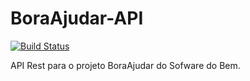 # BoraAjudar-API

[![Build Status](https://travis-ci.org/softwaredobem/boraajudar-api.svg?branch=master)](https://travis-ci.org/softwaredobem/boraajudar-api)

API Rest para o projeto BoraAjudar do Sofware do Bem.